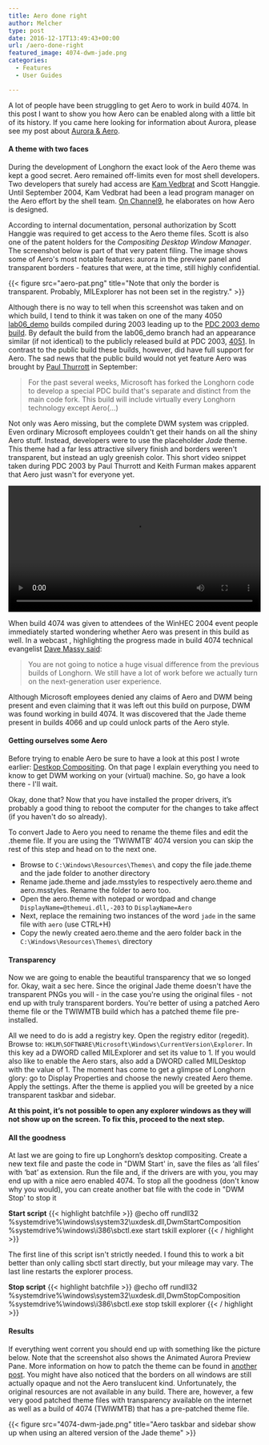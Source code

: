 ```yaml
---
title: Aero done right
author: Melcher
type: post
date: 2016-12-17T13:49:43+00:00
url: /aero-done-right
featured_image: 4074-dwm-jade.png
categories:
  - Features
  - User Guides

---
```

A lot of people have been struggling to get Aero to work in build 4074. In this post I want to show you how Aero can be enabled along with a little bit of its history. If you came here looking for information about Aurora, please see my post about [Aurora & Aero](/aurora-aero).

#### A theme with two faces

During the development of Longhorn the exact look of the Aero theme was kept a good secret. Aero remained off-limits even for most shell developers. Two developers that surely had access are [Kam Vedbrat](https://blogs.msdn.microsoft.com/kamvedbrat/2004/09/28/kams-new-job/ "Kam Vedbrat, MSDN Blogs - Kam's new job") and Scott Hanggie. Until September 2004, Kam Vedbrat had been a lead program manager on the Aero effort by the shell team. [On Channel9](https://channel9.msdn.com/Blogs/scobleizer/Kam-Vedbrat-Looking-at-Windows-Vistas-user-interface-AERO "Robert Scoble, Channel9 - Kam Vedbrat Looking at Windows Vistas user interface AERO"), he elaborates on how Aero is designed.

According to internal documentation, personal authorization by Scott Hanggie was required to get access to the Aero theme files. Scott is also one of the patent holders for the _Compositing Desktop Window Manager_. The screenshot below is part of that very patent filing. The image shows some of Aero's most notable features: aurora in the preview panel and transparent borders - features that were, at the time, still highly confidential.

{{< figure src="aero-pat.png" title="Note that only the border is transparent. Probably, MILExplorer has not been set in the registry." >}}

Although there is no way to tell when this screenshot was taken and on which build, I tend to think it was taken on one of the many 4050 [lab06_demo](/builds/branch/lab06/lab06_demo) builds compiled during 2003 leading up to the [PDC 2003 demo build](/builds/4050-pdc). By default the build from the lab06_demo branch had an appearance similar (if not identical) to the publicly released build at PDC 2003, [4051](/builds/4051). In contrast to the public build these builds, however, did have full support for Aero. The sad news that the public build would not yet feature Aero was brought by [Paul Thurrott](http://web.archive.org/web/20060310222543/http://www.windowsitpro.com/Articles/Index.cfm?ArticleID=40367%26DisplayTab=Article "Windows IT Pro - Exclusive: PDC Attendees to Get Aero Demo Only") in September:

> For the past several weeks, Microsoft has forked the Longhorn code to develop a special PDC build that's separate and distinct from the main code fork. This build will include virtually every Longhorn technology except Aero(&#8230;)

Not only was Aero missing, but the complete DWM system was crippled. Even ordinary Microsoft employees couldn't get their hands on all the shiny Aero stuff. Instead, developers were to use the placeholder _Jade_ theme. This theme had a far less attractive silvery finish and borders weren't transparent, but instead an ugly greenish color. This short video snippet taken during PDC 2003 by Paul Thurrott and Keith Furman makes apparent that Aero just wasn't for everyone yet.

<video width="100%" preload="metadata" controls="controls">
  <source type="video/mp4" src="pdc2003_aero_3d_effects.mp4" />
  <a href="pdc2003_aero_3d_effects.mp4">Download video</a>
</video>

When build 4074 was given to attendees of the WinHEC 2004 event people immediately started wondering whether Aero was present in this build as well. In a webcast , highlighting the progress made in build 4074 technical evangelist [Dave Massy said](https://blogs.msdn.microsoft.com/tims/2004/05/08/longhorn-winhec-build-whats-new/ "Tim Sneath, MSDN Blogs - Longhorn WinHEC Build: What's New?"):

> You are not going to notice a huge visual difference from the previous builds of Longhorn. We still have a lot of work before we actually turn on the next-generation user experience.

Although Microsoft employees denied any claims of Aero and DWM being present and even claiming that it was left out this build on purpose, DWM was found working in build 4074. It was discovered that the Jade theme present in builds 4066 and up could unlock parts of the Aero style.


#### Getting ourselves some Aero

Before trying to enable Aero be sure to have a look at this post I wrote earlier: [Destkop Compositing](/desktop-compositing). On that page I explain everything you need to know to get DWM working on your (virtual) machine. So, go have a look there - I'll wait.

Okay, done that? Now that you have installed the proper drivers, it’s probably a good thing to reboot the computer for the changes to take affect (if you haven't do so already).

To convert Jade to Aero you need to rename the theme files and edit the .theme file. If you are using the ‘TWIWMTB’ 4074 version you can skip the rest of this step and head on to the next one.

  * Browse to `C:\Windows\Resources\Themes\` and copy the file jade.theme and the jade folder to another directory
  * Rename jade.theme and jade.msstyles to respectively aero.theme and aero.msstyles. Rename the folder to aero too.
  * Open the aero.theme with notepad or wordpad and change `DisplayName=@themeui.dll,-203` to `DisplayName=Aero`
  * Next, replace the remaining two instances of the word `jade` in the same file with `aero` (use CTRL+H)
  * Copy the newly created aero.theme and the aero folder back in the `C:\Windows\Resources\Themes\` directory

#### Transparency

Now we are going to enable the beautiful transparency that we so longed for. Okay, wait a sec here. Since the original Jade theme doesn't have the transparent PNGs you will - in the case you're using the original files - not end up with truly transparent borders. You're better of using a patched Aero theme file or the TWIWMTB build which has a patched theme file pre-installed.

All we need to do is add a registry key. Open the registry editor (regedit). Browse to: `HKLM\SOFTWARE\Microsoft\Windows\CurrentVersion\Explorer`. In this key ad a DWORD called MILExplorer and set its value to 1. If you would also like to enable the Aero stars, also add a DWORD called MILDesktop with the value of 1. The moment has come to get a glimpse of Longhorn glory: go to Display Properties and choose the newly created Aero theme. Apply the settings. After the theme is applied you will be greeted by a nice transparent taskbar and sidebar.

**At this point, it’s not possible to open any explorer windows as they will not show up on the screen. To fix this, proceed to the next step.**

#### All the goodness

At last we are going to fire up Longhorn’s desktop compositing. Create a new text file and paste the code in "DWM Start' in, save the files as ‘all files’ with ‘bat’ as extension. Run the file and, if the drivers are with you, you may end up with a nice aero enabled 4074. To stop all the goodness (don't know why you would), you can create another bat file with the code in "DWM Stop' to stop it

**Start script**
{{< highlight batchfile >}}
@echo off
rundll32 %systemdrive%\windows\system32\uxdesk.dll,DwmStartComposition
%systemdrive%\windows\i386\sbctl.exe start
tskill explorer
{{< / highlight >}}

The first line of this script isn't strictly needed. I found this to work a bit better than only calling sbctl start directly, but your mileage may vary. The last line restarts the explorer process.

**Stop script**
{{< highlight batchfile >}}
@echo off
rundll32 %systemdrive%\windows\system32\uxdesk.dll,DwmStopComposition
%systemdrive%\windows\i386\sbctl.exe stop
tskill explorer
{{< / highlight >}}

#### Results

If everything went corrent you should end up with something like the picture below. Note that the screenshot also shows the Animated Aurora Preview Pane. More information on how to patch the theme can be found in [another post](/aurora-aero#fix). You might have also noticed that the borders on all windows are still actually opaque and not the Aero translucent kind. Unfortunately, the original resources are not available in any build. There are, however, a few very good patched theme files with transparency available on the internet as well as a build of 4074 (TWIWMTB) that has a pre-patched theme file.

{{< figure src="4074-dwm-jade.png" title="Aero taskbar and sidebar show up when using an altered version of the Jade theme" >}}